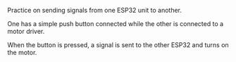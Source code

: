 Practice on sending signals from one ESP32 unit to another.

One has a simple push button connected while the other is connected to a motor driver.

When the button is pressed, a signal is sent to the other ESP32 and turns on the motor.